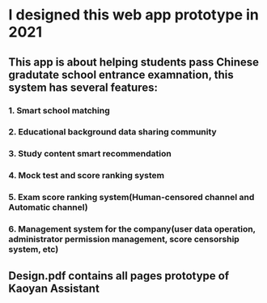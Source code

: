 # I designed this web app prototype in 2021

## This app is about helping students pass Chinese gradutate school entrance examnation, this system has several features:
### 1. Smart school matching
### 2. Educational background data sharing community
### 3. Study content smart recommendation
### 4. Mock test and score ranking system
### 5. Exam score ranking system(Human-censored channel and Automatic channel)
### 6. Management system for the company(user data operation, administrator permission management, score censorship system, etc)

## Design.pdf contains all pages prototype of Kaoyan Assistant
